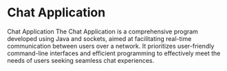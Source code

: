 # Chat Application
Chat Application  The Chat Application is a comprehensive program developed using Java and sockets, aimed at facilitating real-time communication between users over a network. It prioritizes user-friendly command-line interfaces and efficient programming to effectively meet the needs of users seeking seamless chat experiences.
